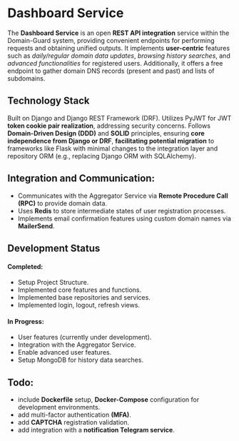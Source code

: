 # Dashboard Service
The **Dashboard Service** is an open **REST API integration** service within the Domain-Guard system, providing convenient endpoints for performing requests and obtaining unified outputs. It implements **user-centric** features such as *daily/regular domain data updates*, *browsing history searches*, and *advanced functionalities* for registered users. Additionally, it offers a free endpoint to gather domain DNS records (present and past) and lists of subdomains.


## Technology Stack
Built on Django and Django REST Framework (DRF).
Utilizes PyJWT for JWT **token cookie pair realization**, addressing security concerns.
Follows **Domain-Driven Design (DDD)** and **SOLID** principles, ensuring **core independence from Django or DRF**, **facilitating potential migration** to frameworks like Flask with minimal changes to the integration layer and repository ORM (e.g., replacing Django ORM with SQLAlchemy).


## Integration and Communication:
- Communicates with the Aggregator Service via **Remote Procedure Call (RPC)** to provide domain data.
- Uses **Redis** to store intermediate states of user registration processes.
- Implements email confirmation features using custom domain names via **MailerSend**.


## Development Status
#### Completed:
- Setup Project Structure.
- Implemented core features and functions.
- Implemented base repositories and services.
- Implemented login, logout, refresh views.

#### In Progress:
- User features (currently under development).
- Integration with the Aggregator Service.
- Enable advanced user features.
- Setup MongoDB for history data searches.


## Todo:
- include **Dockerfile** setup, **Docker-Compose** configuration for development environments.
- add multi-factor authentication **(MFA)**.
- add **CAPTCHA** registration validation.
- add integration with a **notification Telegram service**.